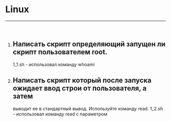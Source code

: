 # Linux
_______
&nbsp;
&nbsp;
1. ## Написать скрипт определяющий запущен ли скрипт пользователем root.
   1_1.sh - использовал команду whoami
&nbsp;
2. ## Написать скрипт который после запуска ожидает ввод строи от пользователя, а затем
   выводит ее в стандартный вывод. Используйте команду read.
   1_2.sh - использовал команду read с параметром
